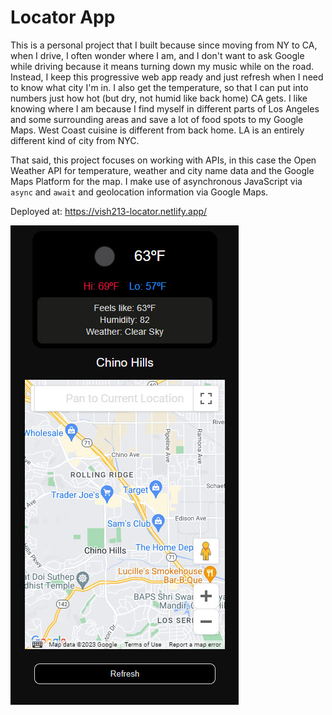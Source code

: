 # Locator App

This is a personal project that I built because since moving from NY to CA, when I drive, I often wonder where I am, and I don't want to ask Google while driving because it means turning down my music while on the road. Instead, I keep this progressive web app ready and just refresh when I need to know what city I'm in. I also get the temperature, so that I can put into numbers just how hot (but dry, not humid like back home) CA gets. I like knowing where I am because I find myself in different parts of Los Angeles and some surrounding areas and save a lot of food spots to my Google Maps. West Coast cuisine is different from back home. LA is an entirely different kind of city from NYC.

That said, this project focuses on working with APIs, in this case the Open Weather API for temperature, weather and city name data and the Google Maps Platform for the map. I make use of asynchronous JavaScript via `async` and `await` and geolocation information via Google Maps.

Deployed at: https://vish213-locator.netlify.app/

![](./screenshot.jpg)